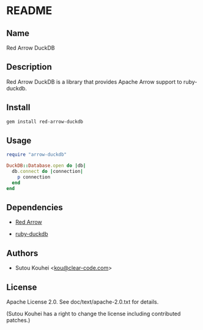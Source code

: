 # README

## Name

Red Arrow DuckDB

## Description

Red Arrow DuckDB is a library that provides Apache Arrow support to ruby-duckdb.

## Install

```bash
gem install red-arrow-duckdb
```

## Usage

```ruby
require "arrow-duckdb"

DuckDB::Database.open do |db|
  db.connect do |connection|
    p connection
  end
end
```

## Dependencies

* [Red Arrow](https://github.com/apache/arrow/tree/master/ruby/red-arrow)

* [ruby-duckdb](https://github.com/suketa/ruby-duckdb)

## Authors

* Sutou Kouhei \<kou@clear-code.com\>

## License

Apache License 2.0. See doc/text/apache-2.0.txt for details.

(Sutou Kouhei has a right to change the license including contributed
patches.)
